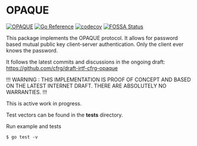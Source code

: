 # OPAQUE
[![OPAQUE](https://github.com/bytemare/opaque/actions/workflows/ci.yml/badge.svg)](https://github.com/bytemare/opaque/actions/workflows/ci.yml)
[![Go Reference](https://pkg.go.dev/badge/github.com/bytemare/opaque.svg)](https://pkg.go.dev/github.com/bytemare/opaque)
[![codecov](https://codecov.io/gh/bytemare/opaque/branch/main/graph/badge.svg?token=5bQfB0OctA)](https://codecov.io/gh/bytemare/opaque)
[![FOSSA Status](https://app.fossa.com/api/projects/git%2Bgithub.com%2Fbytemare%2Fopaque.svg?type=shield)](https://app.fossa.com/projects/git%2Bgithub.com%2Fbytemare%2Fopaque?ref=badge_shield)

This package implements the OPAQUE protocol. It allows for password based mutual public key client-server authentication. Only the client ever knows the password.

It follows the latest commits and discussions in the ongoing draft: https://github.com/cfrg/draft-irtf-cfrg-opaque

!!! WARNING : THIS IMPLEMENTATION IS PROOF OF CONCEPT AND BASED ON THE LATEST INTERNET DRAFT. THERE ARE ABSOLUTELY NO WARRANTIES. !!!

This is active work in progress.

Test vectors can be found in the __tests__ directory.

Run example and tests
````
$ go test -v
````